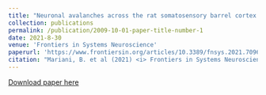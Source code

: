 ```yaml
---
title: "Neuronal avalanches across the rat somatosensory barrel cortex and the effect of single whisker stimulation"
collection: publications
permalink: /publication/2009-10-01-paper-title-number-1
date: 2021-8-30
venue: 'Frontiers in Systems Neuroscience'
paperurl: 'https://www.frontiersin.org/articles/10.3389/fnsys.2021.709677/full'
citation: "Mariani, B. et al (2021) <i> Frontiers in Systems Neuroscience </i>."
---
```


[Download paper here](https://github.com/benedetta-mariani/benedetta-mariani.github.io/blob/master/files/fnsys-15-709677.pdf)

